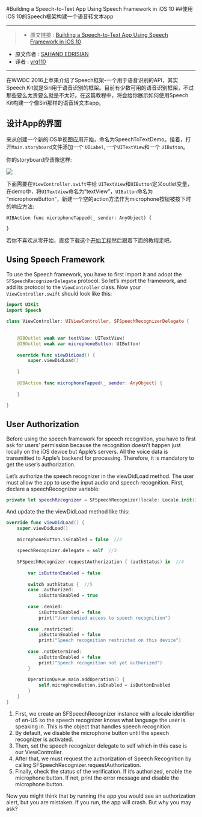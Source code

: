 #Building a Speech-to-Text App Using Speech Framework in iOS 10
##使用iOS 10的Speech框架构建一个语音转文本app

***

>* 原文链接 : [Building a Speech-to-Text App Using Speech Framework in iOS 10](http://www.appcoda.com/siri-speech-framework/)
* 原文作者 : [SAHAND EDRISIAN](http://www.appcoda.com/author/sahandedrisian/)
* 译者 : [yrq110](https://github.com/yrq110)

***


在WWDC 2016上苹果介绍了Speech框架-一个用于语音识别的API，其实Speech Kit就是Siri用于语音识别的框架。目前有少数可用的语音识别框架，不过那些要么太贵要么就是不太好。在这篇教程中，将会给你展示如何使用Speech Kit构建一个像Siri那样的语音转文本app。

## 设计App的界面

来从创建一个新的iOS单视图应用开始，命名为SpeechToTextDemo。接着，打开`Main.storyboard`文件添加一个 `UILabel`, 一个`UITextView`和一个 `UIButton`。

你的storyboard应该像这样:

![](http://www.appcoda.com/wp-content/uploads/2016/08/speechkit-demo-1-1024x597.png)

下面需要在`ViewController.swift`中给 `UITextView`和`UIButton`定义outlet变量，在demo中，将`UITextView`命名为“textView”，`UIButton`命名为 “microphoneButton”，新建一个空的action方法作为microphone按钮被按下时的响应方法:

```swfit
@IBAction func microphoneTapped(_ sender: AnyObject) {
 
}
```

若你不喜欢从零开始，直接下载这个[开始工程](https://github.com/appcoda/SpeechToTextDemo/raw/master/SiriDemoStarter.zip)然后跟着下面的教程走吧。

## Using Speech Framework

To use the Speech framework, you have to first import it and adopt the `SFSpeechRecognizerDelegate` protocol. So let’s import the framework, and add its protocol to the `ViewController` class. Now your `ViewController.swift` should look like this:

```swift
import UIKit
import Speech
 
class ViewController: UIViewController, SFSpeechRecognizerDelegate {
    
    
    @IBOutlet weak var textView: UITextView!
    @IBOutlet weak var microphoneButton: UIButton!
    
    override func viewDidLoad() {
        super.viewDidLoad()
        
    }
 
    @IBAction func microphoneTapped(_ sender: AnyObject) {
 
    }
 
}
```

## User Authorization

Before using the speech framework for speech recognition, you have to first ask for users’ permission because the recognition doesn’t happen just locally on the iOS device but Apple’s servers. All the voice data is transmitted to Apple’s backend for processing. Therefore, it is mandatory to get the user’s authorization.

Let’s authorize the speech recognizer in the viewDidLoad method. The user must allow the app to use the input audio and speech recognition. First, declare a speechRecognizer variable:

```swift
private let speechRecognizer = SFSpeechRecognizer(locale: Locale.init(identifier: "en-US"))  //1
```

And update the the viewDidLoad method like this:

```swift
override func viewDidLoad() {
    super.viewDidLoad()
    
    microphoneButton.isEnabled = false  //2
    
    speechRecognizer.delegate = self  //3
    
    SFSpeechRecognizer.requestAuthorization { (authStatus) in  //4
        
        var isButtonEnabled = false
        
        switch authStatus {  //5
        case .authorized:
            isButtonEnabled = true
            
        case .denied:
            isButtonEnabled = false
            print("User denied access to speech recognition")
            
        case .restricted:
            isButtonEnabled = false
            print("Speech recognition restricted on this device")
            
        case .notDetermined:
            isButtonEnabled = false
            print("Speech recognition not yet authorized")
        }
        
        OperationQueue.main.addOperation() {
            self.microphoneButton.isEnabled = isButtonEnabled
        }
    }
}
```
1. First, we create an SFSpeechRecognizer instance with a locale identifier of en-US so the speech recognizer knows what language the user is speaking in. This is the object that handles speech recognition.
2. By default, we disable the microphone button until the speech recognizer is activated.
3. Then, set the speech recognizer delegate to self which in this case is our ViewController.
4. After that, we must request the authorization of Speech Recognition by calling SFSpeechRecognizer.requestAuthorization.
5. Finally, check the status of the verification. If it’s authorized, enable the microphone button. If not, print the error message and disable the microphone button.

Now you might think that by running the app you would see an authorization alert, but you are mistaken. If you run, the app will crash. But why you may ask?
